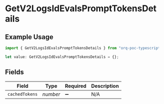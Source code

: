 # GetV2LogsIdEvalsPromptTokensDetails

## Example Usage

```typescript
import { GetV2LogsIdEvalsPromptTokensDetails } from "orq-poc-typescript-multi-env-version/models/operations";

let value: GetV2LogsIdEvalsPromptTokensDetails = {};
```

## Fields

| Field              | Type               | Required           | Description        |
| ------------------ | ------------------ | ------------------ | ------------------ |
| `cachedTokens`     | *number*           | :heavy_minus_sign: | N/A                |